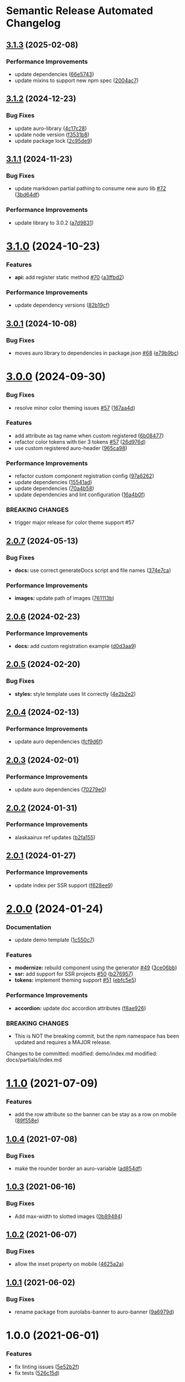# Semantic Release Automated Changelog

## [3.1.3](https://github.com/AlaskaAirlines/auro-banner/compare/v3.1.2...v3.1.3) (2025-02-08)


### Performance Improvements

* update dependencies ([66e5743](https://github.com/AlaskaAirlines/auro-banner/commit/66e5743f8a3218b51f31d0fedadb5496a895aa22))
* update mixins to support new npm spec ([2004ac7](https://github.com/AlaskaAirlines/auro-banner/commit/2004ac7db46e4290bc090e7ba5691ecd1650fba0))

## [3.1.2](https://github.com/AlaskaAirlines/auro-banner/compare/v3.1.1...v3.1.2) (2024-12-23)


### Bug Fixes

* update auro-library ([4c17c28](https://github.com/AlaskaAirlines/auro-banner/commit/4c17c282b24abb4f7b61e31f0e5fb6ea169fc3d8))
* update node version ([f3531b8](https://github.com/AlaskaAirlines/auro-banner/commit/f3531b8b79da4def5b8b37f24af41b22800c6599))
* update package lock ([2c95de9](https://github.com/AlaskaAirlines/auro-banner/commit/2c95de9f40141ee051cf545235c01caaf3bd9394))

## [3.1.1](https://github.com/AlaskaAirlines/auro-banner/compare/v3.1.0...v3.1.1) (2024-11-23)


### Bug Fixes

* update markdown partial pathing to consume new auro lib [#72](https://github.com/AlaskaAirlines/auro-banner/issues/72) ([3bd64df](https://github.com/AlaskaAirlines/auro-banner/commit/3bd64df136d08e173651a6ebc86b1b2c6aec6562))


### Performance Improvements

* update library to 3.0.2 ([a7d9831](https://github.com/AlaskaAirlines/auro-banner/commit/a7d98311e4742e1ba2cbde1abe15cb2195e81a2d))

# [3.1.0](https://github.com/AlaskaAirlines/auro-banner/compare/v3.0.1...v3.1.0) (2024-10-23)


### Features

* **api:** add register static method [#70](https://github.com/AlaskaAirlines/auro-banner/issues/70) ([a3ffbd2](https://github.com/AlaskaAirlines/auro-banner/commit/a3ffbd297e8a9791097174d01bd28dfb0370ba51))


### Performance Improvements

* update dependency versions ([82b19cf](https://github.com/AlaskaAirlines/auro-banner/commit/82b19cf0bc79c068b346dfd9c7183ea434569ddd))

## [3.0.1](https://github.com/AlaskaAirlines/auro-banner/compare/v3.0.0...v3.0.1) (2024-10-08)


### Bug Fixes

* moves auro library to dependencies in package.json [#68](https://github.com/AlaskaAirlines/auro-banner/issues/68) ([e79b9bc](https://github.com/AlaskaAirlines/auro-banner/commit/e79b9bc6901b15cf7a9977060f32985412aaab5c))

# [3.0.0](https://github.com/AlaskaAirlines/auro-banner/compare/v2.0.7...v3.0.0) (2024-09-30)


### Bug Fixes

* resolve minor color theming issues [#57](https://github.com/AlaskaAirlines/auro-banner/issues/57) ([167aa4d](https://github.com/AlaskaAirlines/auro-banner/commit/167aa4da7295ef7be8ea4fad5933a67817dd6b6b))


### Features

* add attribute as tag name when custom registered ([6b08477](https://github.com/AlaskaAirlines/auro-banner/commit/6b08477ae8ce4ad00e0ea05f0ff70b961cb593ad))
* refactor color tokens with tier 3 tokens [#57](https://github.com/AlaskaAirlines/auro-banner/issues/57) ([26d976d](https://github.com/AlaskaAirlines/auro-banner/commit/26d976d313d48328d3cadaac52bb7f65f8108d32))
* use custom registered auro-header ([965ca98](https://github.com/AlaskaAirlines/auro-banner/commit/965ca98f02c10198ad3f4c8777a9c8bd727875b6))


### Performance Improvements

* refactor custom component registration config ([97a6262](https://github.com/AlaskaAirlines/auro-banner/commit/97a6262280f0ceebcbcb3b1e56331cde21895031))
* update dependencies ([15541ad](https://github.com/AlaskaAirlines/auro-banner/commit/15541ad6b091f0a948ea75bc9a5d00dcb4f21732))
* update dependencies ([70a4b58](https://github.com/AlaskaAirlines/auro-banner/commit/70a4b58d897e9c72debd7953b82df2d85b93d52f))
* update dependencies and lint configuration ([16a4b0f](https://github.com/AlaskaAirlines/auro-banner/commit/16a4b0f9142e0ddcc0464d1e98266e1efe32a0d8))


### BREAKING CHANGES

* trigger major release for color theme support #57

## [2.0.7](https://github.com/AlaskaAirlines/auro-banner/compare/v2.0.6...v2.0.7) (2024-05-13)


### Bug Fixes

* **docs:** use correct generateDocs script and file names ([374e7ca](https://github.com/AlaskaAirlines/auro-banner/commit/374e7caa0ed9aca0ac69abdd15f74518108c5151))


### Performance Improvements

* **images:** update path of images ([761113b](https://github.com/AlaskaAirlines/auro-banner/commit/761113bf72a8b5d6c1f3ec02015bad95aa7654b5))

## [2.0.6](https://github.com/AlaskaAirlines/auro-banner/compare/v2.0.5...v2.0.6) (2024-02-23)


### Performance Improvements

* **docs:** add custom registration example ([d0d3aa9](https://github.com/AlaskaAirlines/auro-banner/commit/d0d3aa922e7a9acc3dac736416952afa2c40093f))

## [2.0.5](https://github.com/AlaskaAirlines/auro-banner/compare/v2.0.4...v2.0.5) (2024-02-20)


### Bug Fixes

* **styles:** style template uses lit correctly ([4e2b2e2](https://github.com/AlaskaAirlines/auro-banner/commit/4e2b2e28dd35f6f1c78ecbc58832776868c27f4a))

## [2.0.4](https://github.com/AlaskaAirlines/auro-banner/compare/v2.0.3...v2.0.4) (2024-02-13)


### Performance Improvements

* update auro dependencies ([fcf9d6f](https://github.com/AlaskaAirlines/auro-banner/commit/fcf9d6fbd6cd02df1549c512cfa023b258f37d50))

## [2.0.3](https://github.com/AlaskaAirlines/auro-banner/compare/v2.0.2...v2.0.3) (2024-02-01)


### Performance Improvements

* update auro dependencies ([70279e0](https://github.com/AlaskaAirlines/auro-banner/commit/70279e0ec1f184d0920248def79443ad2f58cfea))

## [2.0.2](https://github.com/AlaskaAirlines/auro-banner/compare/v2.0.1...v2.0.2) (2024-01-31)


### Performance Improvements

* alaskaairux ref updates ([b2fa155](https://github.com/AlaskaAirlines/auro-banner/commit/b2fa1555a0391118a4672b9a0abfa772bd590d64))

## [2.0.1](https://github.com/AlaskaAirlines/auro-banner/compare/v2.0.0...v2.0.1) (2024-01-27)


### Performance Improvements

* update index per SSR support ([f628ee9](https://github.com/AlaskaAirlines/auro-banner/commit/f628ee94d2e1478cf33e206a5c6a1a5dd9bfc9b6))

# [2.0.0](https://github.com/AlaskaAirlines/auro-banner/compare/v1.1.0...v2.0.0) (2024-01-24)


### Documentation

* update demo template ([1c550c7](https://github.com/AlaskaAirlines/auro-banner/commit/1c550c716d39c92bdd3ec897d340989b4a4a0293))


### Features

* **modernize:** rebuild component using the generator [#49](https://github.com/AlaskaAirlines/auro-banner/issues/49) ([3ce06bb](https://github.com/AlaskaAirlines/auro-banner/commit/3ce06bb406c6af608c83be951287284679bdc904))
* **ssr:** add support for SSR projects [#50](https://github.com/AlaskaAirlines/auro-banner/issues/50) ([b276957](https://github.com/AlaskaAirlines/auro-banner/commit/b276957493a8e84e3f4eb409852e2ea5aee81e47))
* **tokens:** implement theming support [#51](https://github.com/AlaskaAirlines/auro-banner/issues/51) ([ebfc5e5](https://github.com/AlaskaAirlines/auro-banner/commit/ebfc5e50d300514b297858ddcd02c33471a35fd3))


### Performance Improvements

* **accordion:** update doc accordion attributes ([f8ae926](https://github.com/AlaskaAirlines/auro-banner/commit/f8ae92622585e8e03231df96388b2e5c6ed5f18a))


### BREAKING CHANGES

* This is NOT the breaking commit, but the npm namespace
has been updated and requires a MAJOR release.

Changes to be committed:
modified:   demo/index.md
modified:   docs/partials/index.md

# [1.1.0](https://github.com/AlaskaAirlines/aurolabs-banner/compare/v1.0.4...v1.1.0) (2021-07-09)


### Features

* add the row attribute so the banner can be stay as a row on mobile ([89f558e](https://github.com/AlaskaAirlines/aurolabs-banner/commit/89f558eb9af23c8abc2d1c165a14b9ab0654e438))

## [1.0.4](https://github.com/AlaskaAirlines/aurolabs-banner/compare/v1.0.3...v1.0.4) (2021-07-08)


### Bug Fixes

* make the rounder border an auro-variable ([ad854df](https://github.com/AlaskaAirlines/aurolabs-banner/commit/ad854df2a7ab1f11c6f7ed1d33053d8934d8f910))

## [1.0.3](https://github.com/AlaskaAirlines/aurolabs-banner/compare/v1.0.2...v1.0.3) (2021-06-16)


### Bug Fixes

* Add max-width to slotted images ([0b89484](https://github.com/AlaskaAirlines/aurolabs-banner/commit/0b8948418cb72a8f9ec37b02bb5202f3501fea5b))

## [1.0.2](https://github.com/AlaskaAirlines/aurolabs-banner/compare/v1.0.1...v1.0.2) (2021-06-07)


### Bug Fixes

* allow the inset property on mobile ([4625a2a](https://github.com/AlaskaAirlines/aurolabs-banner/commit/4625a2a38a209fd043a30aa50ac64d4d3c30272c))

## [1.0.1](https://github.com/AlaskaAirlines/aurolabs-banner/compare/v1.0.0...v1.0.1) (2021-06-02)


### Bug Fixes

* rename package from aurolabs-banner to auro-banner ([9a6979d](https://github.com/AlaskaAirlines/aurolabs-banner/commit/9a6979db96671b9403f1b3350b6416a4bafd1099))

# 1.0.0 (2021-06-01)


### Features

* fix linting issues ([5e52b2f](https://github.com/AlaskaAirlines/aurolabs-banner/commit/5e52b2f02524287b675d192c3f1485980be7d2d5))
* fix tests ([526c15d](https://github.com/AlaskaAirlines/aurolabs-banner/commit/526c15dcc111598cac632ecade26d95590d960bd))
